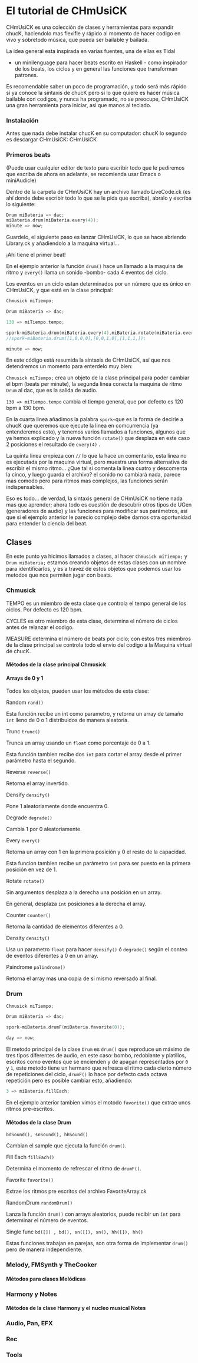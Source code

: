 # El tutorial de CHmUsiCK

CHmUsiCK es una colección de clases y herramientas para expandir chucK, 
haciendolo mas flexifle y rápido al momento de hacer codigo en vivo y
sobretodo música, que pueda ser bailable y bailada. 

La idea general esta inspirada en varias fuentes, una de ellas es Tidal
- un minilenguage para hacer beats escrito en Haskell - como inspirador 
de los beats, los ciclos y en general las funciones que transforman patrones.

Es recomendable saber un poco de programación, y todo será más rápido si
ya conoce la sintaxis de chucK pero si lo que quiere es hacer música 
bailable con codigos, y nunca ha programado, no se preocupe, CHmUsiCK 
una gran herramienta para iniciar, asi que manos al teclado.

### Instalación

Antes que nada debe instalar chucK en su computador:
<a ref="http://chuck.cs.princeton.edu/release/"> chucK </a>
lo segundo es descargar CHmUsiCK:
<a ref="https://github.com/essteban/CHmUsiCK"> CHmUsiCK </a>

### Primeros beats

(Puede usar cualquier editor de texto para escribir todo que le pediremos
que escriba de ahora en adelante, se recomienda usar Emacs o miniAudicle)

Dentro de la carpeta de CHmUsiCK hay un archivo llamado LiveCode.ck (es ahí
donde debe escribir todo lo que se le pida que escriba), abralo y escriba 
lo siguiente:

```c++
Drum miBateria => dac;
miBateria.drum(miBateria.every(4));
minute => now;
```

Guardelo, el siguiente paso es lanzar CHmUsiCK, lo que se hace abriendo 
Library.ck y añadiendolo a la maquina virtual...

¡Ahí tiene el primer beat!

En el ejemplo anterior la función ```drum()``` hace un llamado a la maquina 
de ritmo y ```every()``` llama un sonido -bombo- cada 4 eventos del ciclo.

Los eventos en un ciclo estan determinados por un número que es único en 
CHmUsiCK, y que está en la clase principal:

```c++
Chmusick miTiempo;

Drum miBateria => dac;

130 => miTiempo.tempo;

spork~miBateria.drum(miBateria.every(4),miBateria.rotate(miBateria.every(4),2),miBateria.every(1));
//spork~miBateria.drum([1,0,0,0],[0,0,1,0],[1,1,1,]); 

minute => now;
```

En este código está resumida la sintaxis de CHmUsiCK, así que nos detendremos
un momento para enterdelo muy bien:

```Chmusick miTiempo;``` crea un objeto de la clase principal para poder cambiar
el bpm (beats per minute), la segunda linea conecta la maquina de ritmo ```Drum```
al dac, que es la salida de audio.

```130 => miTiempo.tempo``` cambia el tiempo general, que por defecto es 120 bpm 
a 130 bpm.

En la cuarta linea añadimos la palabra ```spork~```que es la forma de decirle 
a chucK que queremos que ejecute la linea en comcurrencia (ya entenderemos esto), y 
tenemos varios llamados a funciones, algunos que ya hemos explicado y la nueva
función ```rotate()``` que desplaza en este caso 2 posiciones el resultado de
```every(4)``` .

La quinta linea empieza con ```//``` lo que la hace un comentario, esta linea
no es ejecutada por la maquina virtual, pero muestra una forma alternativa de
escribir el mismo ritmo... ¿Que tal si comenta la linea cuatro y descomenta la
cinco, y luego guarda el archivo? el sonido no cambiará nada, parece mas comodo
pero para ritmos mas complejos, las funciones serán indispensables.

Eso es todo... de verdad, la sintaxis general de CHmUsiCK no tiene nada mas que 
aprender; ahora todo es cuestión de descubrir otros tipos de  UGen (generadores de 
audio) y las funciones para modificar sus parámetros, así que si el ejemplo 
anterior le parecio complejo debe darnos otra oportunidad para entender la 
ciencia del beat.

## Clases 

En este punto ya hicimos llamados a clases, al hacer ```Chmusick miTiempo;```
y ```Drum miBateria;``` estamos creando objetos de estas clases con un nombre
para identificarlos, y es a travez de estos objetos que podemos usar los metodos
que nos permiten jugar con beats.

### Chmusick

TEMPO es un miembro de esta clase que controla el tempo general de los ciclos.
Por defecto es 120 bpm.

CYCLES es otro miembro de esta clase, determina el número de ciclos antes de 
relanzar el codigo.

MEASURE determina el número de beats por ciclo; con estos tres miembros de la clase
principal se controla todo el envio del codigo a la Maquina virtual de chucK.

#### Métodos de la clase principal Chmusick

#### Arrays de 0 y 1

Todos los objetos, pueden usar los métodos de esta clase:

Random ```rand()```

Esta función recibe un  int como parametro, y retorna un array de tamaño ```int``` 
lleno de 0 o 1 distribuidos de manera aleatoria.

Trunc ```trunc()```

Trunca un array usando un ```float``` como porcentaje de 0 a 1.

Esta función tambien recibe dos ```int``` para cortar el array desde el primer parámetro
hasta el segundo.

Reverse ```reverse()``` 

Retorna el array invertido.

Densify ```densify()```

Pone 1 aleatoriamente donde encuentra 0.

Degrade ```degrade()```

Cambia 1 por 0 aleatoriamente.

Every ```every()```

Retorna un array con 1 en la primera posición y 0 el resto de la capacidad.

Esta funcion tambien recibe un parámetro ```ínt``` para ser puesto en la primera
posición en vez de 1.

Rotate ```rotate()```

Sin argumentos desplaza a la derecha una posición en un array.

En general, desplaza ```ínt``` posiciones a la derecha el array.

Counter ```counter()```

Retorna la cantidad de elementos diferentes a 0.

Density ```density()```

Usa un parametro ```float``` para hacer ```densify()``` ó ```degrade()``` 
según el conteo de eventos diferentes a 0 en un array.

Paindrome ```palindrome()```

Retorna el array mas una copia de si mismo reversado al final.

### Drum

```c++
Chmusick miTiempo;

Drum miBateria => dac;

spork~miBateria.drumF(miBateria.favorite(0));

day => now;
``` 

El metodo principal de la clase ```Drum``` es ```drum()``` que reproduce un máximo
de tres tipos diferentes de audio, en este caso: bombo, redoblante y platillos, 
escritos como eventos que se encienden y de apagan representados por ```0``` y
```1```, este metodo tiene un hermano que refresca el ritmo cada cierto número 
de repeticiones del ciclo, ```drumF()``` lo hace por defecto cada octava repetición
pero es posible cambiar esto, añadiendo:

```c++
3 => miBateria.fillEach;
```

En el ejemplo anterior tambien vimos el motodo ```favorite()``` que extrae unos 
ritmos pre-escritos.

#### Métodos de la clase Drum

```bdSound(), snSound(), hhSound()```

Cambian el sample que ejecuta la función ```drum()```.

Fill Each ```fillEach()```

Determina el momento de refrescar el ritmo de ```drumF()```.

Favorite ```favorite()```

Extrae los ritmos pre escritos del archivo FavoriteArray.ck

RandomDrum ```randomDrum()```

Lanza la función ```drum()``` con arrays aleatorios, puede recibir un ```ínt```
para determinar el número de eventos.

Single func ```bd([]) , bd(), sn([]), sn(), hh([]), hh()```

Estas funciones trabajan en parejas, son otra forma de implementar ```drum()```
pero de manera independiente.

### Melody, FMSynth y TheCooker

#### Métodos para clases Melódicas



### Harmony y Notes

#### Métodos de la clase Harmony y el nucleo musical Notes 

### Audio, Pan, EFX

### Rec

### Tools
